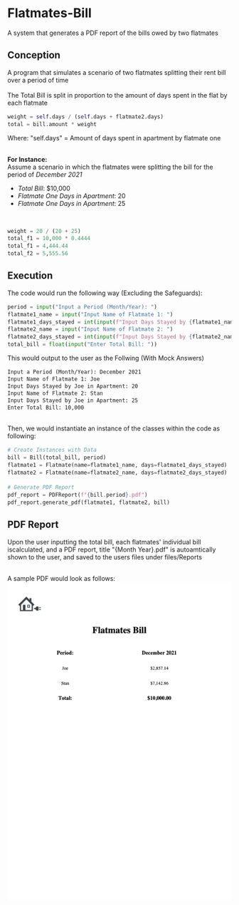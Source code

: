 # Flatmates-Bill
 A system that generates a PDF report of the bills owed by two flatmates
 
 ## Conception
 A program that simulates a scenario of two flatmates splitting their rent bill over a period of time <br/>
 <br/>
 The Total Bill is split in proportion to the amount of days spent in the flat by each flatmate <br/>
``` python
weight = self.days / (self.days + flatmate2.days)
total = bill.amount * weight
```
Where: "self.days" = Amount of days spent in apartment by flatmate one
<br/>
<br/>

**For Instance:** <br/>
Assume a scenario in which the flatmates were splitting the bill for the period of *December 2021* <br/>
- *Total Bill*: $10,000
- *Flatmate One Days in Apartment*: 20
- *Flatmate One Days in Apartment*: 25
<br/>

``` python
weight = 20 / (20 + 25)
total_f1 = 10,000 * 0.4444
total_f1 = 4,444.44
total_f2 = 5,555.56
```
## Execution
The code would run the following way (Excluding the Safeguards):
``` python
period = input("Input a Period (Month/Year): ")
flatmate1_name = input("Input Name of Flatmate 1: ")
flatmate1_days_stayed = int(input(f"Input Days Stayed by {flatmate1_name} in Apartment: "))
flatmate2_name = input("Input Name of Flatmate 2: ")
flatmate2_days_stayed = int(input(f"Input Days Stayed by {flatmate2_name} in Apartment: "))
total_bill = float(input("Enter Total Bill: "))
```
This would output to the user as the Follwing (With Mock Answers)
```
Input a Period (Month/Year): December 2021
Input Name of Flatmate 1: Joe
Input Days Stayed by Joe in Apartment: 20
Input Name of Flatmate 2: Stan
Input Days Stayed by Joe in Apartment: 25
Enter Total Bill: 10,000
```
<br/>
Then, we would instantiate an instance of the classes within the code as following:

```python
# Create Instances with Data
bill = Bill(total_bill, period)
flatmate1 = Flatmate(name=flatmate1_name, days=flatmate1_days_stayed)
flatmate2 = Flatmate(name=flatmate2_name, days=flatmate2_days_stayed)

# Generate PDF Report
pdf_report = PDFReport(f"{bill.period}.pdf")
pdf_report.generate_pdf(flatmate1, flatmate2, bill)
```

## PDF Report
Upon the user inputting the total bill, each flatmates' individual bill iscalculated, and a PDF report, title "{Month Year}.pdf" is autoamtically shown to the user, and saved to the users files under files/Reports
<br/>
<br/>

A sample PDF would look as follows:
<br/>
![December 2021 Report](files/Inserts/December2021.png)
